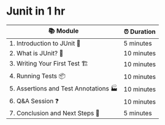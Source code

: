 # Junit in 1 hr
| 📚 Module                                   | ⏰ Duration   |
|---------------------------------------------|--------------|
| 1. Introduction to JUnit 👋                | 5 minutes    |
| 2. What is JUnit? 🤔                      | 10 minutes   |
| 3. Writing Your First Test 🏗️           | 10 minutes   |
| 4. Running Tests 📦                      | 10 minutes   |
| 5. Assertions and Test Annotations 🏭    | 10 minutes   |
| 6. Q&A Session ❓                          | 10 minutes   |
| 7. Conclusion and Next Steps 🚪          | 5 minutes    |
